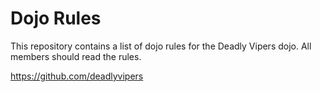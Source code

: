 Dojo Rules
==========

This repository contains a list of dojo rules for the Deadly Vipers dojo. All members should read the rules.

https://github.com/deadlyvipers

